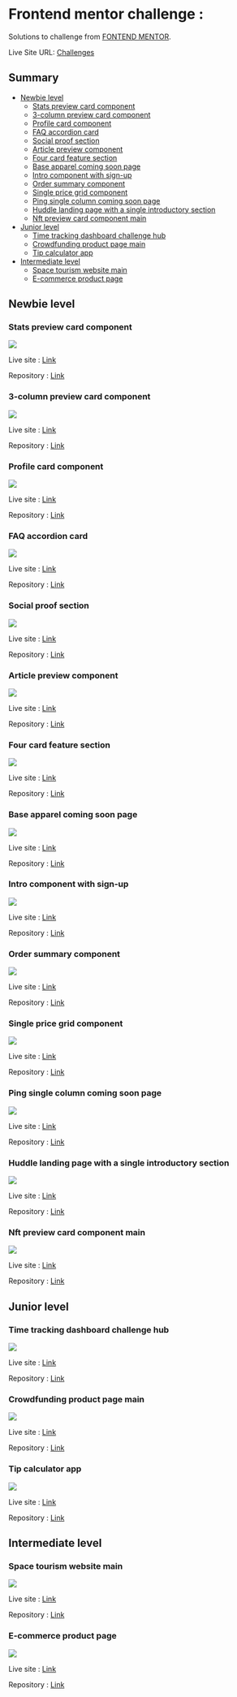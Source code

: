 # Frontend mentor challenge :

Solutions to challenge from [FONTEND MENTOR](https://www.frontendmentor.io).

Live Site URL: [Challenges](https://julabina.github.io/FRONTEND_MENTOR/)

## Summary

- [Newbie level](#Newbie-level)
    - [Stats preview card component](#Stats-preview-card-component)
    - [3-column preview card component](#3-column-preview-card-component)
    - [Profile card component](#Profile-card-component)
    - [FAQ accordion card](#FAQ-accordion-card)
    - [Social proof section](#Social-proof-section)
    - [Article preview component](#Article-preview-component)
    - [Four card feature section](#Four-card-feature-section)
    - [Base apparel coming soon page](#Base-apparel-coming-soon-page)
    - [Intro component with sign-up](#Intro-component-with-sign-up)
    - [Order summary component](#Order-summary-component)
    - [Single price grid component](#Single-price-grid-component)
    - [Ping single column coming soon page](#Ping-single-column-coming-soon-page)
    - [Huddle landing page with a single introductory section](#Huddle-landing-page-with-a-single-introductory-section)
    - [Nft preview card component main](#Nft-preview-card-component-main)
- [Junior level](#Junior-level)
    - [Time tracking dashboard challenge hub](#Time-tracking-dashboard-challenge-hub)
    - [Crowdfunding product page main](#Crowdfunding-product-page-main)
    - [Tip calculator app](#Tip-calculator-app)
- [Intermediate level](#Intermediate-level)
    - [Space tourism website main](#Space-tourism-website-main)
    - [E-commerce product page](#E-commerce-product-page)

## Newbie level

### Stats preview card component

![](./newbie/Stats_preview_card_component/screenshot.webp)

Live site : [Link](https://julabina.github.io/FRONTEND_MENTOR/newbie/Stats_preview_card_component/index.html)

Repository : [Link](./newbie/Stats_preview_card_component/index.html)

### 3-column preview card component

![](./newbie/3-column_preview_car_component/screenshot.webp)

Live site : [Link](https://julabina.github.io/FRONTEND_MENTOR/newbie/3-column_preview_car_component/index.html)

Repository : [Link](./newbie/3-column_preview_car_component/index.html)

### Profile card component

![](./newbie/Profile_card_component/screenshot.webp)

Live site : [Link](https://julabina.github.io/FRONTEND_MENTOR/newbie/Profile_card_component/index.html)

Repository : [Link](./newbie/Profile_card_component/index.html)

### FAQ accordion card

![](./newbie/FAQ_accordion_card/screenshot.webp)

Live site : [Link](https://julabina.github.io/FRONTEND_MENTOR/newbie/FAQ_accordion_card/index.html)

Repository : [Link](./newbie/FAQ_accordion_card/index.html)

### Social proof section

![](./newbie/Social_proof_section/screenshot.webp)

Live site : [Link](https://julabina.github.io/FRONTEND_MENTOR/newbie/Social_proof_section/index.html)

Repository : [Link](./newbie/Social_proof_section/index.html)

### Article preview component

![](./newbie/Article_preview_component/screenshot.webp)

Live site : [Link](https://julabina.github.io/FRONTEND_MENTOR/newbie/Article_preview_component/index.html)

Repository : [Link](./newbie/Article_preview_component/index.html)

### Four card feature section

![](./newbie/Four_card_feature_section/screenshot.webp)

Live site : [Link](https://julabina.github.io/FRONTEND_MENTOR/newbie/Four_card_feature_section/index.html)

Repository : [Link](./newbie/Four_card_feature_section/index.html)

### Base apparel coming soon page

![](./newbie/Base_apparel_coming_soon_page/screenshot.webp)

Live site : [Link](https://julabina.github.io/FRONTEND_MENTOR/newbie/Base_apparel_coming_soon_page/index.html)

Repository : [Link](./newbie/Base_apparel_coming_soon_page/index.html)

### Intro component with sign-up

![](./newbie/Intro_component_with_sign-up_form/screenshot.webp)

Live site : [Link](https://julabina.github.io/FRONTEND_MENTOR/newbie/Intro_component_with_sign-up_form/index.html)

Repository : [Link](./newbie/Intro_component_with_sign-up_form/index.html)

### Order summary component

![](./newbie/Order_summary_component/screenshot.webp)

Live site : [Link](https://julabina.github.io/FRONTEND_MENTOR/newbie/Order_summary_component/index.html)

Repository : [Link](./newbie/Order_summary_component/index.html)

### Single price grid component

![](./newbie/Single_price_grid_component/screenshot.webp)

Live site : [Link](https://julabina.github.io/FRONTEND_MENTOR/newbie/Single_price_grid_component/index.html)

Repository : [Link](./newbie/Single_price_grid_component/index.html)

### Ping single column coming soon page

![](./newbie/Ping_single_column_coming_soon_page/screenshot.webp)

Live site : [Link](https://julabina.github.io/FRONTEND_MENTOR/newbie/Ping_single_column_coming_soon_page/index.html)

Repository : [Link](./newbie/Ping_single_column_coming_soon_page/index.html)

### Huddle landing page with a single introductory section

![](./newbie/Huddle_landing_page_with_a_single_introductory_section/screenshot.webp)

Live site : [Link](https://julabina.github.io/FRONTEND_MENTOR/newbie/Huddle_landing_page_with_a_single_introductory_section/index.html)

Repository : [Link](./newbie/Huddle_landing_page_with_a_single_introductory_section/index.html)

### Nft preview card component main

![](./newbie/Nft_preview_card_component_main/screenshot.webp)

Live site : [Link](https://julabina.github.io/FRONTEND_MENTOR/newbie/Nft_preview_card_component_main/index.html)

Repository : [Link](./newbie/Nft_preview_card_component_main/index.html)


## Junior level

### Time tracking dashboard challenge hub

![](./junior/Time_tracking_dashboard_challenge_hub/screenshot.webp)

Live site : [Link](https://julabina.github.io/FRONTEND_MENTOR/junior/Time_tracking_dashboard_challenge_hub/index.html)

Repository : [Link](./junior/Time_tracking_dashboard_challenge_hub/index.html)

### Crowdfunding product page main

![](./junior/Crowdfunding_product_page_main/screenshot.webp)

Live site : [Link](https://julabina.github.io/FRONTEND_MENTOR/junior/Crowdfunding_product_page_main/index.html)

Repository : [Link](./junior/Crowdfunding_product_page_main/index.html)

### Tip calculator app

![](./junior/Tip_calculator_app/screenshot.webp)

Live site : [Link](https://julabina.github.io/FRONTEND_MENTOR/junior/Tip_calculator_app/index.html)

Repository : [Link](./junior/Tip_calculator_app/index.html)


## Intermediate level

### Space tourism website main

![](./intermediate/Space_tourism_website_main/screenshot.webp)

Live site : [Link](https://julabina.github.io/FRONTEND_MENTOR/intermediate/Space_tourism_website_main/index.html)

Repository : [Link](./intermediate/Space_tourism_website_main/index.html)

### E-commerce product page

![](./intermediate/E-commerce_product_page/screenshot.webp)

Live site : [Link](https://julabina.github.io/FRONTEND_MENTOR/intermediate/E-commerce_product_page/index.html)

Repository : [Link](./intermediate/E-commerce_product_page/index.html)